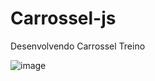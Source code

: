 # Carrossel-js
Desenvolvendo Carrossel Treino

![image](https://user-images.githubusercontent.com/83734913/217064065-fecc92b0-e442-41ca-85c4-edcbe981c37e.png)

